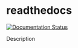 # readthedocs

[![Documentation Status](https://readthedocs.org/projects/readthedocs-/badge/?version=latest)](https://readthedocs-.readthedocs.io/en/latest/?badge=latest)

Description
